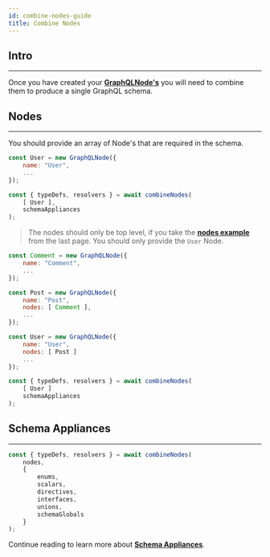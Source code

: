 ```yaml
---
id: combine-nodes-guide
title: Combine Nodes
---
```


## Intro

---

Once you have created your **[GraphQLNode's](graphql-node)** you will need to combine them to produce a single GraphQL schema.

## Nodes

---

You should provide an array of Node's that are required in the schema. 

```javascript
const User = new GraphQLNode({
    name: "User",
    ...
});

const { typeDefs, resolvers } = await combineNodes(
    [ User ], 
    schemaAppliances
);
```

>The nodes should only be top level, if you take the **[nodes example](creating-nodes#nodes)** from the last page. You should only provide the `User` Node. 

```javascript
const Comment = new GraphQLNode({
    name: "Comment",
    ...
});

const Post = new GraphQLNode({
    name: "Post",
    nodes: [ Comment ],
    ...
});

const User = new GraphQLNode({
    name: "User",
    nodes: [ Post ]
    ...
});

const { typeDefs, resolvers } = await combineNodes(
    [ User ]
    schemaAppliances
);
```

## Schema Appliances

---

```javascript
const { typeDefs, resolvers } = await combineNodes(
    nodes, 
    {
        enums, 
        scalars, 
        directives, 
        interfaces,
        unions,
        schemaGlobals
    }
);
```
Continue reading to learn more about **[Schema Appliances](schema-appliances)**.